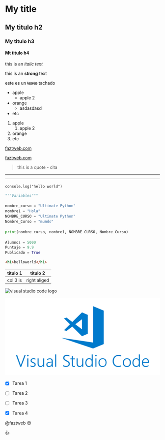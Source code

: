 <!--HEADINGS-->

# My title
## My titulo h2

### My titulo h3

#### Mt titulo h4

<!--Italic-->
this is an *italic text*

<!--strong-->
this is an **strong** text

<!--strikethrough-->
este es un ~~texto~~ tachado


<!-- UL -->
* apple
    * apple 2
* orange
    * asdasdasd
* etc

1. apple
    1. apple 2
2. orange
3. etc



[faztweb.com](https://www.faztweb.com)

[faztweb.com](https://www.faztweb.com "el texto que se muestra qui")

> this is a quote - cita 

---
___

`
console.log("hello world")
`


```python
"""Variables"""

nombre_curso = "Ultimate Python"
nombre1 = "Hola"
NOMBRE_CURSO = "Ultimate Python"
Nombre_Curso = "mundo"

print(nombre_curso, nombre1, NOMBRE_CURSO, Nombre_Curso)

Alumnos = 5000
Puntaje = 9.9
Publicado = True
```

```html
<h1>helloworld</h1>
```

<!--Tablas-->

| titulo 1 | titulo 2 |
| -------- |:--------:|
|col 3 is  |right aliged

![visual studio code logo](https://www.vectorlogo.zone/logos/visualstudio_code/visualstudio_code-ar21.png)

![visual studio code logo](visualstudiocode.png "vscodelogo")


<!--- GITHUB MARKDOWN -->
* [x] Tarea 1
* [ ] Tarea 2
* [ ] Tarea 3
* [x] Tarea 4


@faztweb  :blush:

:+1:
